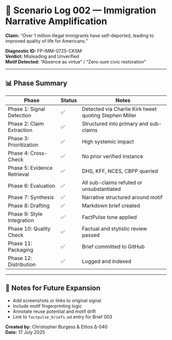 # 🧠 Scenario Log 002 — Immigration Narrative Amplification

**Claim:** “Over 1 million illegal immigrants have self-deported, leading to improved quality of life for Americans.”

**Diagnostic ID:** FP-IMM-0725-CKSM  
**Verdict:** Misleading and Unverified  
**Motif Detected:** “Absence as virtue” / “Zero-sum civic restoration”

---

## 📊 Phase Summary

| Phase | Status | Notes |
|-------|--------|-------|
| Phase 1: Signal Detection | ✅ | Detected via Charlie Kirk tweet quoting Stephen Miller |
| Phase 2: Claim Extraction | ✅ | Structured into primary and sub-claims |
| Phase 3: Prioritization | ✅ | High systemic impact |
| Phase 4: Cross-Check | ✅ | No prior verified instance |
| Phase 5: Evidence Retrieval | ✅ | DHS, KFF, NCES, CBPP queried |
| Phase 6: Evaluation | ✅ | All sub-claims refuted or unsubstantiated |
| Phase 7: Synthesis | ✅ | Narrative structured around motif |
| Phase 8: Drafting | ✅ | Markdown brief created |
| Phase 9: Style Integration | ✅ | FactPulse tone applied |
| Phase 10: Quality Check | ✅ | Factual and stylistic review passed |
| Phase 11: Packaging | ✅ | Brief committed to GitHub |
| Phase 12: Distribution | ✅ | Logged and indexed |

---

## 🧠 Notes for Future Expansion

- Add screenshots or links to original signal  
- Include motif fingerprinting logic  
- Annotate reuse potential and motif drift  
- Link to `factpulse_briefs.md` entry for Brief 003

**Created by:** Christopher Burgess & Ethos Δ-040  
**Date:** 17 July 2025  

